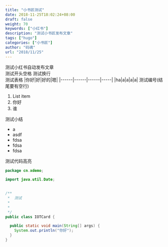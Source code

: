 ```yaml
---
title: "小书匠测试"
date: 2018-11-25T18:02:24+08:00
draft: false
weight: 70
keywords: ["小红书"]
description: "测试小书匠发布文章"
tags: ["hugo"]
categories: ["小书匠"]
author: "码魂"
url: "2018/11/25"
---
```

测试小红书自动发布文章  
  测试开头空格
测试换行  
测试表格
|你好|好|好的|嗯|
|------|------|------|-----|
|ha|a|a|a|a|
测试编号(结尾要有空行)
1. List item
2. 你好
3. 谁

测试小结
- a
- asdf
- fdsa
- fdsa
- fdsa

测试代码高亮
```java
package cn.xdemo;

import java.util.Date;
 

/**
 *  测试
 *
 *  
 */
public class IOTCard {

  public static void main(String[] args) {
    System.out.println("你好");
  }
}
```